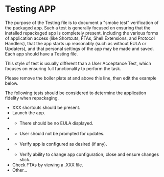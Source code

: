 # Testing APP

The purpose of the Testing file is to document a "smoke test" verification of the packaged app.  Such a test is generally focused on ensuring that the installed repackaged app is completely present, including the various forms of application access (like Shortcuts, FTAs, Shell Extensions, and Protocol Handlers), that the app starts up reasonably (such as without EULA or Updaters), and that personal settings of the app may be made and saved.  Each app should have a Testing file.

This style of test is usually different than a User Acceptance Test, which focuses on ensuring full functionality to perform the task. 

Please remove the boiler plate at and above this line, then edit the example below.

The following tests should be considered to determine the application fidelity when repackaging.

* XXX shortcuts should be present.
* Launch the app.
* * There should be no EULA displayed.
* * User should not be prompted for updates.
* * Verify app is configured as desired (if any).
* * Verify ability to change app configuration, close and ensure changes stick.
* Check FTAs by viewing a .XXX file.
* Other...
